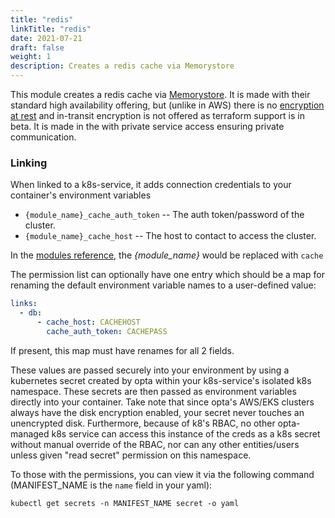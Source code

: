 ```yaml
---
title: "redis"
linkTitle: "redis"
date: 2021-07-21
draft: false
weight: 1
description: Creates a redis cache via Memorystore
---
```


This module creates a redis cache via [Memorystore](https://cloud.google.com/memorystore/docs/redis/redis-overview).
It is made with their standard high availability offering, but (unlike in AWS) there is no
[encryption at rest](https://stackoverflow.com/questions/58032778/gcp-cloud-memorystore-data-encryption-at-rest)
and in-transit encryption is not offered as terraform support is in beta. It is made in the with private service access
ensuring private communication.

### Linking

When linked to a k8s-service, it adds connection credentials to your container's environment variables

- `{module_name}_cache_auth_token` -- The auth token/password of the cluster.
- `{module_name}_cache_host` -- The host to contact to access the cluster.

In the [modules reference](/reference), the _{module_name}_ would be replaced with `cache`

The permission list can optionally have one entry which should be a map for renaming the default environment variable
names to a user-defined value:

```yaml
links:
  - db:
      - cache_host: CACHEHOST
        cache_auth_token: CACHEPASS
```

If present, this map must have renames for all 2 fields.

These values are passed securely into your environment by using a kubernetes secret created by opta within your
k8s-service's isolated k8s namespace.  These secrets are then passed as environment variables directly into your container.
Take note that since opta's AWS/EKS clusters always have the disk encryption enabled, your secret never touches an
unencrypted disk. Furthermore, because of k8's RBAC, no other opta-managed k8s service can access this instance of the
creds as a k8s secret without manual override of the RBAC, nor can any other entities/users unless given "read secret"
permission on this namespace.

To those with the permissions, you can view it via the following command (MANIFEST_NAME is the `name` field in your yaml):

`kubectl get secrets -n MANIFEST_NAME secret -o yaml`

